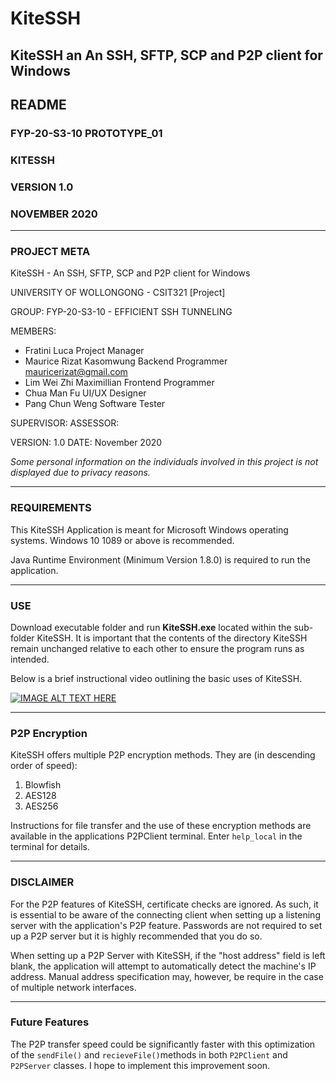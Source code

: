 # KiteSSH
## KiteSSH an An SSH, SFTP, SCP and P2P client for Windows
## README
### FYP-20-S3-10 PROTOTYPE_01
### KITESSH
### VERSION 1.0
### NOVEMBER 2020
***
### PROJECT META
KiteSSH - An SSH, SFTP, SCP and P2P client for Windows

UNIVERSITY OF WOLLONGONG - CSIT321 [Project]

GROUP: FYP-20-S3-10 - EFFICIENT SSH TUNNELING

MEMBERS:

+ Fratini Luca Project Manager 
+ Maurice Rizat Kasomwung Backend Programmer mauricerizat@gmail.com
+ Lim Wei Zhi Maximillian Frontend Programmer 
+ Chua Man Fu UI/UX Designer 
+ Pang Chun Weng Software Tester 


SUPERVISOR:
ASSESSOR:

VERSION: 1.0
DATE: November 2020

_Some personal information on the individuals involved in this project is not displayed due to privacy reasons._
***
### REQUIREMENTS
This KiteSSH Application is meant for Microsoft Windows operating systems. Windows 10 1089 or above is recommended.

Java Runtime Environment (Minimum Version 1.8.0) is required to run the application.
***
### USE
Download executable folder and run **KiteSSH.exe** located within the sub-folder KiteSSH. It is important that the contents of the directory KiteSSH remain unchanged relative to each other to ensure the program runs as intended.

Below is a brief instructional video outlining the basic uses of KiteSSH.

[![IMAGE ALT TEXT HERE](http://img.youtube.com/vi/cqihqAPsWJg/0.jpg)](http://www.youtube.com/watch?v=cqihqAPsWJg)

***
### P2P Encryption
KiteSSH offers multiple P2P encryption methods. They are (in descending order of speed):
1. Blowfish
2. AES128
3. AES256

Instructions for file transfer and the use of these encryption methods are available in the applications P2PClient terminal. Enter `help_local` in the terminal for details.
***
### DISCLAIMER
For the P2P features of KiteSSH, certificate checks are ignored. As such, it is essential to be aware of the connecting client when setting up a listening server with the application's P2P feature. Passwords are not required to set up a P2P server but it is highly recommended that you do so.

When setting up a P2P Server with KiteSSH, if the "host address" field is left blank, the application will attempt to automatically detect the machine's IP address. Manual address specification may, however, be require in the case of multiple network interfaces.
***
### Future Features
The P2P transfer speed could be significantly faster with this optimization of the `sendFile()` and `recieveFile()`methods in both `P2PClient` and `P2PServer` classes. I hope to implement this improvement soon.  

